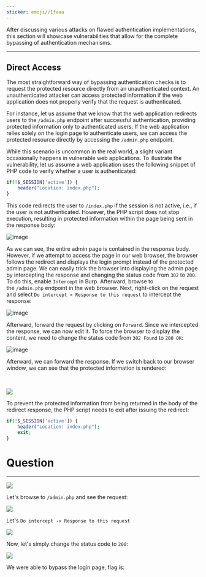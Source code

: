 ```yaml
---
sticker: emoji//1faaa
---
```

After discussing various attacks on flawed authentication implementations, this section will showcase vulnerabilities that allow for the complete bypassing of authentication mechanisms.

---

## Direct Access

The most straightforward way of bypassing authentication checks is to request the protected resource directly from an unauthenticated context. An unauthenticated attacker can access protected information if the web application does not properly verify that the request is authenticated.

For instance, let us assume that we know that the web application redirects users to the `/admin.php` endpoint after successful authentication, providing protected information only to authenticated users. If the web application relies solely on the login page to authenticate users, we can access the protected resource directly by accessing the `/admin.php` endpoint.

While this scenario is uncommon in the real world, a slight variant occasionally happens in vulnerable web applications. To illustrate the vulnerability, let us assume a web application uses the following snippet of PHP code to verify whether a user is authenticated:

```php
if(!$_SESSION['active']) {
	header("Location: index.php");
}
```

This code redirects the user to `/index.php` if the session is not active, i.e., if the user is not authenticated. However, the PHP script does not stop execution, resulting in protected information within the page being sent in the response body:

![image](https://academy.hackthebox.com/storage/modules/269/bypass/bypass_directaccess_1.png)

As we can see, the entire admin page is contained in the response body. However, if we attempt to access the page in our web browser, the browser follows the redirect and displays the login prompt instead of the protected admin page. We can easily trick the browser into displaying the admin page by intercepting the response and changing the status code from `302` to `200`. To do this, enable `Intercept` in Burp. Afterward, browse to the `/admin.php` endpoint in the web browser. Next, right-click on the request and select `Do intercept > Response to this request` to intercept the response:

![image](https://academy.hackthebox.com/storage/modules/269/bypass/bypass_directaccess_2_2.png)

Afterward, forward the request by clicking on `Forward`. Since we intercepted the response, we can now edit it. To force the browser to display the content, we need to change the status code from `302 Found` to `200 OK`:

![image](https://academy.hackthebox.com/storage/modules/269/bypass/bypass_directaccess_3.png)

Afterward, we can forward the response. If we switch back to our browser window, we can see that the protected information is rendered:

   

![](https://academy.hackthebox.com/storage/modules/269/bypass/bypass_directaccess_4.png)

To prevent the protected information from being returned in the body of the redirect response, the PHP script needs to exit after issuing the redirect:

```php
if(!$_SESSION['active']) {
	header("Location: index.php");
	exit;
}
```

# Question
----


![](images/Pasted%20image%2020250214180955.png)


Let's browse to `/admin.php` and see the request:

![](images/Pasted%20image%2020250214181248.png)

Let's `Do intercept -> Response to this request`

![](images/Pasted%20image%2020250214181316.png)

Now, let's simply change the status code to `200`:

![](images/Pasted%20image%2020250214181340.png)

We were able to bypass the login page, flag is:

```

```